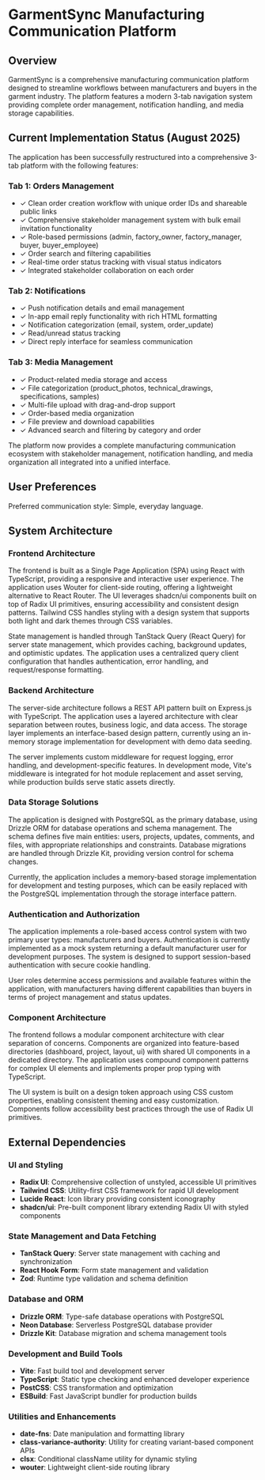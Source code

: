 # GarmentSync Manufacturing Communication Platform

## Overview

GarmentSync is a comprehensive manufacturing communication platform designed to streamline workflows between manufacturers and buyers in the garment industry. The platform features a modern 3-tab navigation system providing complete order management, notification handling, and media storage capabilities.

## Current Implementation Status (August 2025)

The application has been successfully restructured into a comprehensive 3-tab platform with the following features:

### Tab 1: Orders Management
- ✓ Clean order creation workflow with unique order IDs and shareable public links
- ✓ Comprehensive stakeholder management system with bulk email invitation functionality
- ✓ Role-based permissions (admin, factory_owner, factory_manager, buyer, buyer_employee)
- ✓ Order search and filtering capabilities
- ✓ Real-time order status tracking with visual status indicators
- ✓ Integrated stakeholder collaboration on each order

### Tab 2: Notifications
- ✓ Push notification details and email management
- ✓ In-app email reply functionality with rich HTML formatting
- ✓ Notification categorization (email, system, order_update)
- ✓ Read/unread status tracking
- ✓ Direct reply interface for seamless communication

### Tab 3: Media Management
- ✓ Product-related media storage and access
- ✓ File categorization (product_photos, technical_drawings, specifications, samples)
- ✓ Multi-file upload with drag-and-drop support
- ✓ Order-based media organization
- ✓ File preview and download capabilities
- ✓ Advanced search and filtering by category and order

The platform now provides a complete manufacturing communication ecosystem with stakeholder management, notification handling, and media organization all integrated into a unified interface.

## User Preferences

Preferred communication style: Simple, everyday language.

## System Architecture

### Frontend Architecture
The frontend is built as a Single Page Application (SPA) using React with TypeScript, providing a responsive and interactive user experience. The application uses Wouter for client-side routing, offering a lightweight alternative to React Router. The UI leverages shadcn/ui components built on top of Radix UI primitives, ensuring accessibility and consistent design patterns. Tailwind CSS handles styling with a design system that supports both light and dark themes through CSS variables.

State management is handled through TanStack Query (React Query) for server state management, which provides caching, background updates, and optimistic updates. The application uses a centralized query client configuration that handles authentication, error handling, and request/response formatting.

### Backend Architecture
The server-side architecture follows a REST API pattern built on Express.js with TypeScript. The application uses a layered architecture with clear separation between routes, business logic, and data access. The storage layer implements an interface-based design pattern, currently using an in-memory storage implementation for development with demo data seeding.

The server implements custom middleware for request logging, error handling, and development-specific features. In development mode, Vite's middleware is integrated for hot module replacement and asset serving, while production builds serve static assets directly.

### Data Storage Solutions
The application is designed with PostgreSQL as the primary database, using Drizzle ORM for database operations and schema management. The schema defines five main entities: users, projects, updates, comments, and files, with appropriate relationships and constraints. Database migrations are handled through Drizzle Kit, providing version control for schema changes.

Currently, the application includes a memory-based storage implementation for development and testing purposes, which can be easily replaced with the PostgreSQL implementation through the storage interface pattern.

### Authentication and Authorization
The application implements a role-based access control system with two primary user types: manufacturers and buyers. Authentication is currently implemented as a mock system returning a default manufacturer user for development purposes. The system is designed to support session-based authentication with secure cookie handling.

User roles determine access permissions and available features within the application, with manufacturers having different capabilities than buyers in terms of project management and status updates.

### Component Architecture
The frontend follows a modular component architecture with clear separation of concerns. Components are organized into feature-based directories (dashboard, project, layout, ui) with shared UI components in a dedicated directory. The application uses compound component patterns for complex UI elements and implements proper prop typing with TypeScript.

The UI system is built on a design token approach using CSS custom properties, enabling consistent theming and easy customization. Components follow accessibility best practices through the use of Radix UI primitives.

## External Dependencies

### UI and Styling
- **Radix UI**: Comprehensive collection of unstyled, accessible UI primitives
- **Tailwind CSS**: Utility-first CSS framework for rapid UI development
- **Lucide React**: Icon library providing consistent iconography
- **shadcn/ui**: Pre-built component library extending Radix UI with styled components

### State Management and Data Fetching
- **TanStack Query**: Server state management with caching and synchronization
- **React Hook Form**: Form state management and validation
- **Zod**: Runtime type validation and schema definition

### Database and ORM
- **Drizzle ORM**: Type-safe database operations with PostgreSQL
- **Neon Database**: Serverless PostgreSQL database provider
- **Drizzle Kit**: Database migration and schema management tools

### Development and Build Tools
- **Vite**: Fast build tool and development server
- **TypeScript**: Static type checking and enhanced developer experience
- **PostCSS**: CSS transformation and optimization
- **ESBuild**: Fast JavaScript bundler for production builds

### Utilities and Enhancements
- **date-fns**: Date manipulation and formatting library
- **class-variance-authority**: Utility for creating variant-based component APIs
- **clsx**: Conditional className utility for dynamic styling
- **wouter**: Lightweight client-side routing library